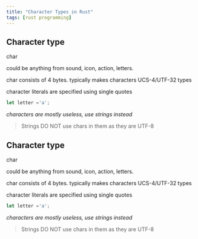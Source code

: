 ```yaml
---
title: "Character Types in Rust"
tags: [rust programming]
---
```


## Character type

char

could be anything from sound, icon, action, letters.

char consists of 4 bytes.
typically makes characters UCS-4/UTF-32 types

character literals are specified using single quotes
```rust
let letter ='a';
```

*characters are mostly useless, use strings instead*


>Strings DO NOT use chars in them as they are UTF-8


## Character type

char

could be anything from sound, icon, action, letters.

char consists of 4 bytes.
typically makes characters UCS-4/UTF-32 types

character literals are specified using single quotes
```rust
let letter ='a';
```

*characters are mostly useless, use strings instead*


>Strings DO NOT use chars in them as they are UTF-8

